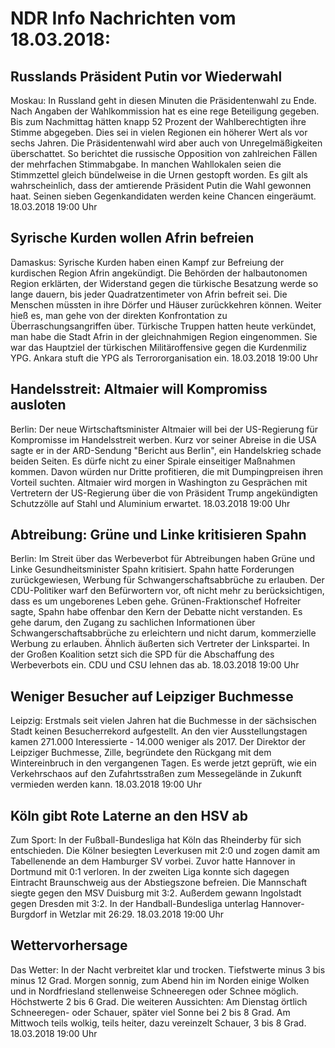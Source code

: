 # NDR Info Nachrichten vom 18.03.2018:


## Russlands Präsident Putin vor Wiederwahl
Moskau: In Russland geht in diesen Minuten die Präsidentenwahl zu Ende. Nach Angaben der Wahlkommission hat es eine rege Beteiligung gegeben. Bis zum Nachmittag hätten knapp 52 Prozent der Wahlberechtigten ihre Stimme abgegeben. Dies sei in vielen Regionen ein höherer Wert als vor sechs Jahren. Die Präsidentenwahl wird aber auch von Unregelmäßigkeiten überschattet. So berichtet die russische Opposition von zahlreichen Fällen der mehrfachen Stimmabgabe. In manchen Wahllokalen seien die Stimmzettel gleich bündelweise in die Urnen gestopft worden. Es gilt als wahrscheinlich, dass der amtierende Präsident Putin die Wahl gewonnen haat. Seinen sieben Gegenkandidaten werden keine Chancen eingeräumt. 18.03.2018 19:00 Uhr 

## Syrische Kurden wollen Afrin befreien
Damaskus: Syrische Kurden haben einen Kampf zur Befreiung der kurdischen Region Afrin angekündigt. Die Behörden der halbautonomen Region erklärten, der Widerstand gegen die türkische Besatzung werde so lange dauern, bis jeder Quadratzentimeter von Afrin befreit sei. Die Menschen müssten in ihre Dörfer und Häuser zurückkehren können. Weiter hieß es, man gehe von der direkten Konfrontation zu Überraschungsangriffen über. Türkische Truppen hatten heute verkündet, man habe die Stadt Afrin in der gleichnahmigen Region eingenommen. Sie war das Hauptziel der türkischen Militäroffensive gegen die Kurdenmiliz YPG. Ankara stuft die YPG als Terrororganisation ein. 18.03.2018 19:00 Uhr 

## Handelsstreit: Altmaier will Kompromiss ausloten
Berlin: Der neue Wirtschaftsminister Altmaier will bei der US-Regierung für Kompromisse im Handelsstreit werben. Kurz vor seiner Abreise in die USA sagte er in der ARD-Sendung "Bericht aus Berlin", ein Handelskrieg schade beiden Seiten. Es dürfe nicht zu einer Spirale einseitiger Maßnahmen kommen. Davon würden nur Dritte profitieren, die mit Dumpingpreisen ihren Vorteil suchten. Altmaier wird morgen in Washington zu Gesprächen mit Vertretern der US-Regierung über die von Präsident Trump angekündigten Schutzzölle auf Stahl und Aluminium erwartet. 18.03.2018 19:00 Uhr 

## Abtreibung: Grüne und Linke kritisieren Spahn
Berlin: Im Streit über das Werbeverbot für Abtreibungen haben Grüne und Linke Gesundheitsminister Spahn kritisiert. Spahn hatte Forderungen zurückgewiesen, Werbung für Schwangerschaftsabbrüche zu erlauben. Der CDU-Politiker warf den Befürwortern vor, oft nicht mehr zu berücksichtigen, dass es um ungeborenes Leben gehe. Grünen-Fraktionschef Hofreiter sagte, Spahn habe offenbar den Kern der Debatte nicht verstanden. Es gehe darum, den Zugang zu sachlichen Informationen über Schwangerschaftsabbrüche zu erleichtern und nicht darum, kommerzielle Werbung zu erlauben. Ähnlich äußerten sich Vertreter der Linkspartei. In der Großen Koalition setzt sich die SPD für die Abschaffung des Werbeverbots ein. CDU und CSU lehnen das ab. 18.03.2018 19:00 Uhr 

## Weniger Besucher auf Leipziger Buchmesse
Leipzig: Erstmals seit vielen Jahren hat die Buchmesse in der sächsischen Stadt keinen Besucherrekord aufgestellt. An den vier Ausstellungstagen kamen 271.000 Interessierte - 14.000 weniger als 2017. Der Direktor der Leipziger Buchmesse, Zille, begründete den Rückgang mit dem Wintereinbruch in den vergangenen Tagen. Es werde jetzt geprüft, wie ein Verkehrschaos auf den Zufahrtsstraßen zum Messegelände in Zukunft vermieden werden kann. 18.03.2018 19:00 Uhr 

## Köln gibt Rote Laterne an den HSV ab
Zum Sport: In der Fußball-Bundesliga hat Köln das Rheinderby für sich entschieden. Die Kölner besiegten Leverkusen mit 2:0 und zogen damit am Tabellenende an dem Hamburger SV vorbei. Zuvor hatte Hannover in Dortmund mit 0:1 verloren. In der zweiten Liga konnte sich dagegen Eintracht Braunschweig aus der Abstiegszone befreien. Die Mannschaft siegte gegen den MSV Duisburg mit 3:2. Außerdem gewann Ingolstadt gegen Dresden mit 3:2. In der Handball-Bundesliga unterlag Hannover-Burgdorf in Wetzlar mit 26:29. 18.03.2018 19:00 Uhr 

## Wettervorhersage
Das Wetter: In der Nacht verbreitet klar und trocken. Tiefstwerte minus 3 bis minus 12 Grad. Morgen sonnig, zum Abend hin im Norden einige Wolken und in Nordfriesland stellenweise Schneeregen oder Schnee möglich. Höchstwerte 2 bis 6 Grad. Die weiteren Aussichten: Am Dienstag örtlich Schneeregen- oder Schauer, später viel Sonne bei 2 bis 8 Grad. Am Mittwoch teils wolkig, teils heiter, dazu vereinzelt Schauer, 3 bis 8 Grad. 18.03.2018 19:00 Uhr 
